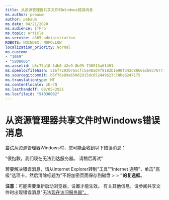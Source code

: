 ```yaml
---
title: 从资源管理器共享文件时Windows错误消息
ms.author: pebaum
author: pebaum
ms.date: 04/21/2020
ms.audience: ITPro
ms.topic: article
ms.service: o365-administration
ROBOTS: NOINDEX, NOFOLLOW
localization_priority: Normal
ms.custom:
- "1059"
- "5800005"
ms.assetid: b5c75a18-1db8-42e9-8b95-730913a61491
ms.openlocfilehash: 516f72930765cfc5a48ad4f9182b1e90f342d8866ecb03767772f47676911d2e
ms.sourcegitcommit: b5f7da89a650d2915dc652449623c78be6247175
ms.translationtype: MT
ms.contentlocale: zh-CN
ms.lasthandoff: 08/05/2021
ms.locfileid: "54030082"
---
```

# <a name="error-message-when-sharing-files-from-windows-explorer"></a>从资源管理器共享文件时Windows错误消息

尝试从资源管理器Windows时，您可能会收到以下错误消息：
  
"很抱歉，我们现在无法到达服务器。 请稍后再试”
  
若要解决错误消息，请从Internet Explorer转到"工具""Internet 选项"，单击"高级"选项卡，然后清除标题为"不将加密页面保存到磁盘 \>  \> **"的复选框**。 
  
 **注意**：可能需要重新启动浏览器，设置才能生效。 有关其他信息，请参阅共享文件时出现错误消息"无法[现在访问服务器"。](https://go.microsoft.com/fwlink/?linkid=2022914)
  